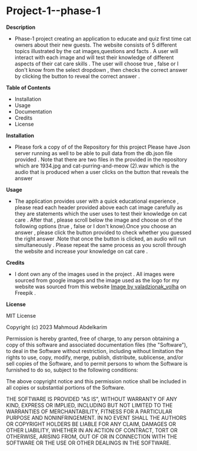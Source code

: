 # Project-1--phase-1

**Description**

- Phase-1 project creating an application to educate and quiz first time cat owners about their new guests. The website consists of 5 different topics illustrated by the cat images,questions and facts . A user will interact with each image and will test their knowledge of different aspects of their cat care skills .  The user will choose true , false or I don't know from the select dropdown , then checks the correct answer by clicking the button to reveal the correct answer . 


**Table of Contents**

- Installation
- Usage
- Documentation
- Credits
- License



**Installation**

- Please fork a copy of of the Repository for this project
Please have Json server running as well to be able to pull data from the db.json file provided . 
Note that there are two files in the provided in the repository which are 1934.jpg and cat-purring-and-meow (2).wav which is the audio that is produced when a user clicks on the button that reveals the answer 

**Usage**

- The application provides user with a quick educational experience , please read each header provided above each cat image carefully as they are statements which the user uses to test their knowledge on cat care . After that , please scroll below the image and choose on of the following options (true , false or I don't know).Once you choose an answer , please click the button provided to check whether you guessed the right answer .Note that once the button is clicked, an audio will run simultaneously . Please repeat the same process as you scroll through the website and increase your knowledge on cat care .


**Credits**

- I dont own any of the images used in the project . All images were sourced from google images and the image used as the logo for my website was sourced from this website <a href="https://www.freepik.com/free-vector/cat-silhouette-set-vector-illustration_26123617.htm#query=cat%20logo&position=47&from_view=search&track=ais">Image by valadzionak_volha</a> on Freepik . 


**License**

MIT License

Copyright (c) 2023 Mahmoud Abdelkarim

Permission is hereby granted, free of charge, to any person obtaining a copy of this software and associated documentation files (the "Software"), to deal in the Software without restriction, including without limitation the rights to use, copy, modify, merge, publish, distribute, sublicense, and/or sell copies of the Software, and to permit persons to whom the Software is furnished to do so, subject to the following conditions:

The above copyright notice and this permission notice shall be included in all copies or substantial portions of the Software.

THE SOFTWARE IS PROVIDED "AS IS", WITHOUT WARRANTY OF ANY KIND, EXPRESS OR IMPLIED, INCLUDING BUT NOT LIMITED TO THE WARRANTIES OF MERCHANTABILITY, FITNESS FOR A PARTICULAR PURPOSE AND NONINFRINGEMENT. IN NO EVENT SHALL THE AUTHORS OR COPYRIGHT HOLDERS BE LIABLE FOR ANY CLAIM, DAMAGES OR OTHER LIABILITY, WHETHER IN AN ACTION OF CONTRACT, TORT OR OTHERWISE, ARISING FROM, OUT OF OR IN CONNECTION WITH THE SOFTWARE OR THE USE OR OTHER DEALINGS IN THE SOFTWARE.



